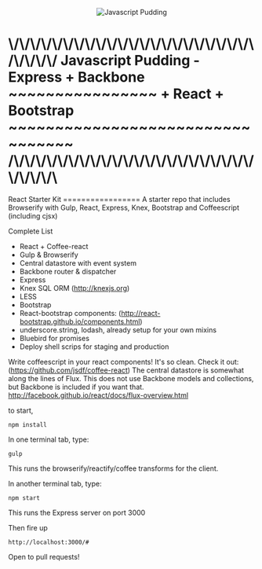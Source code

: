 <p align="center">
  <img src="https://cloud.githubusercontent.com/assets/687403/6655215/b75e9dd0-cab1-11e4-9281-8dcfe095d56b.jpg" alt="Javascript Pudding"/>
</p>
<h1>
\/\/\/\/\/\/\/\/\/\/\/\/\/\/\/\/\/\/\/\/\/\/\/\/\/\/\/
Javascript Pudding - Express + Backbone ~~~~~~~~~~~~~~~~ + React + Bootstrap ~~~~~~~~~~~~~~~~~~~~~~~~~~~~~~~~~
/\/\/\/\/\/\/\/\/\/\/\/\/\/\/\/\/\/\/\/\/\/\/\/\/\/\/\
</h1>
React Starter Kit
=================
A starter repo that includes Browserify with Gulp, React, Express, Knex, Bootstrap and Coffeescript (including cjsx)

Complete List
* React + Coffee-react
* Gulp & Browserify
* Central datastore with event system
* Backbone router & dispatcher
* Express
* Knex SQL ORM (http://knexjs.org)
* LESS
* Bootstrap
* React-bootstrap components: (http://react-bootstrap.github.io/components.html)
* underscore.string, lodash, already setup for your own mixins
* Bluebird for promises
* Deploy shell scrips for staging and production


Write coffeescript in your react components! It's so clean. Check it out: (https://github.com/jsdf/coffee-react)
The central datastore is somewhat along the lines of Flux. This does not use Backbone models and collections, but Backbone is included if you want that.
http://facebook.github.io/react/docs/flux-overview.html


to start,

```
npm install
```

In one terminal tab, type:
```
gulp
```
This runs the browserify/reactify/coffee transforms for the client.

In another terminal tab, type:
```
npm start
```
This runs the Express server on port 3000

Then fire up

```
http://localhost:3000/#
```


Open to pull requests!
